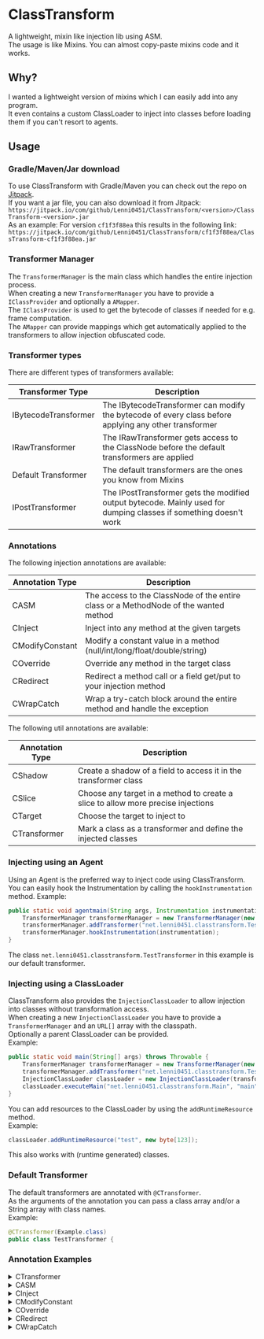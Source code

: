 # ClassTransform
A lightweight, mixin like injection lib using ASM.  
The usage is like Mixins. You can almost copy-paste mixins code and it works.

## Why?
I wanted a lightweight version of mixins which I can easily add into any program.  
It even contains a custom ClassLoader to inject into classes before loading them if you can't resort to agents.

## Usage
### Gradle/Maven/Jar download
To use ClassTransform with Gradle/Maven you can check out the repo on [Jitpack](https://jitpack.io/#Lenni0451/ClassTransform).  
If you want a jar file, you can also download it from Jitpack:  
``
https://jitpack.io/com/github/Lenni0451/ClassTransform/<version>/ClassTransform-<version>.jar
``  
As an example:
For version ``cf1f3f88ea`` this results in the following link:  
``
https://jitpack.io/com/github/Lenni0451/ClassTransform/cf1f3f88ea/ClassTransform-cf1f3f88ea.jar
``

### Transformer Manager
The ``TransformerManager`` is the main class which handles the entire injection process.  
When creating a new ``TransformerManager`` you have to provide a ``IClassProvider`` and optionally a ``AMapper``.  
The ``IClassProvider`` is used to get the bytecode of classes if needed for e.g. frame computation.  
The ``AMapper`` can provide mappings which get automatically applied to the transformers to allow injection obfuscated code.  

### Transformer types
There are different types of transformers available:

| Transformer Type     | Description                                                                                                       |
|----------------------|-------------------------------------------------------------------------------------------------------------------|
| IBytecodeTransformer | The IBytecodeTransformer can modify the bytecode of every class before applying any other transformer             |
| IRawTransformer      | The IRawTransformer gets access to the ClassNode before the default transformers are applied                      |
| Default Transformer  | The default transformers are the ones you know from Mixins                                                        |
| IPostTransformer     | The IPostTransformer gets the modified output bytecode. Mainly used for dumping classes if something doesn't work |

### Annotations
The following injection annotations are available:

| Annotation Type | Description                                                                          |
|-----------------|--------------------------------------------------------------------------------------|
| CASM            | The access to the ClassNode of the entire class or a MethodNode of the wanted method |
| CInject         | Inject into any method at the given targets                                          |
| CModifyConstant | Modify a constant value in a method (null/int/long/float/double/string)              |
| COverride       | Override any method in the target class                                              |
| CRedirect       | Redirect a method call or a field get/put to your injection method                   |
| CWrapCatch      | Wrap a try-catch block around the entire method and handle the exception             |

The following util annotations are available:

| Annotation Type | Description                                                                      |
|-----------------|----------------------------------------------------------------------------------|
| CShadow         | Create a shadow of a field to access it in the transformer class                 |
| CSlice          | Choose any target in a method to create a slice to allow more precise injections |
| CTarget         | Choose the target to inject to                                                   |
| CTransformer    | Mark a class as a transformer and define the injected classes                    |

### Injecting using an Agent
Using an Agent is the preferred way to inject code using ClassTransform.
You can easily hook the Instrumentation by calling the ``hookInstrumentation`` method.
Example:
````java
public static void agentmain(String args, Instrumentation instrumentation) throws Throwable {
    TransformerManager transformerManager = new TransformerManager(new BasicClassProvider());
    transformerManager.addTransformer("net.lenni0451.classtransform.TestTransformer");
    transformerManager.hookInstrumentation(instrumentation);
}
````
The class ``net.lenni0451.classtransform.TestTransformer`` in this example is our default transformer.

### Injecting using a ClassLoader
ClassTransform also provides the ``InjectionClassLoader`` to allow injection into classes without transformation access.  
When creating a new ``InjectionClassLoader`` you have to provide a ``TransformerManager`` and an ``URL[]`` array with the classpath.  
Optionally a parent ClassLoader can be provided.  
Example:
````java
public static void main(String[] args) throws Throwable {
    TransformerManager transformerManager = new TransformerManager(new BasicClassProvider());
    transformerManager.addTransformer("net.lenni0451.classtransform.TestTransformer");
    InjectionClassLoader classLoader = new InjectionClassLoader(transformerManager, Launcher.class.getProtectionDomain().getCodeSource().getLocation());
    classLoader.executeMain("net.lenni0451.classtransform.Main", "main", args);
}
````

You can add resources to the ClassLoader by using the ``addRuntimeResource`` method.  
Example:
````java
classLoader.addRuntimeResource("test", new byte[123]);
````
This also works with (runtime generated) classes.

### Default Transformer
The default transformers are annotated with ``@CTransformer``.  
As the arguments of the annotation you can pass a class array and/or a String array with class names.  
Example:
````java
@CTransformer(Example.class)
public class TestTransformer {
````

### Annotation Examples
<details>
    <summary>CTransformer</summary>

    TODO: example here
</details>
<details>
    <summary>CASM</summary>

    TODO: example here
</details>
<details>
    <summary>CInject</summary>

    TODO: example here
</details>
<details>
    <summary>CModifyConstant</summary>

    TODO: example here
</details>
<details>
    <summary>COverride</summary>

    TODO: example here
</details>
<details>
    <summary>CRedirect</summary>

    TODO: example here
</details>
<details>
    <summary>CWrapCatch</summary>

    TODO: example here
</details>
